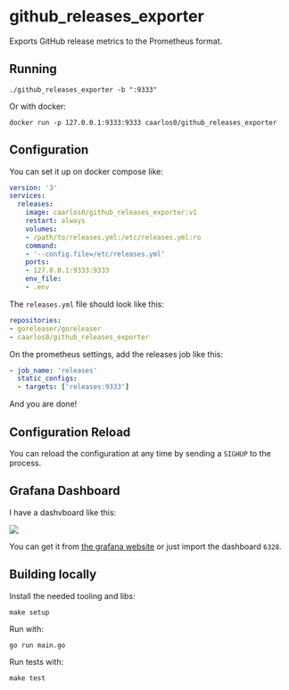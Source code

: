 # github_releases_exporter

Exports GitHub release metrics to the Prometheus format.

## Running

```console
./github_releases_exporter -b ":9333"
```

Or with docker:

```console
docker run -p 127.0.0.1:9333:9333 caarlos0/github_releases_exporter
```

## Configuration

You can set it up on docker compose like:

```yaml
version: '3'
services:
  releases:
    image: caarlos0/github_releases_exporter:v1
    restart: always
    volumes:
    - /path/to/releases.yml:/etc/releases.yml:ro
    command:
    - '--config.file=/etc/releases.yml'
    ports:
    - 127.0.0.1:9333:9333
    env_file:
    - .env
```

The `releases.yml` file should look like this:

```yaml
repositories:
- goreleaser/goreleaser
- caarlos0/github_releases_exporter
```

On the prometheus settings, add the releases job like this:

```yaml
- job_name: 'releases'
  static_configs:
  - targets: ['releases:9333']
```

And you are done!

## Configuration Reload

You can reload the configuration at any time by sending a `SIGHUP` to the
process.

## Grafana Dashboard

I have a dashvboard like this:

![](https://grafana.com/api/dashboards/6328/images/4048/image)

You can get it from [the grafana website](https://grafana.com/dashboards/6328)
or just import the dashboard `6328`.

## Building locally

Install the needed tooling and libs:

```console
make setup
```

Run with:

```console
go run main.go
```

Run tests with:

```console
make test
```
